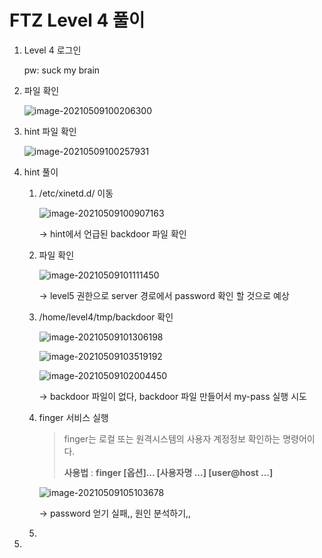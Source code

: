 # FTZ Level 4 풀이

1. Level 4 로그인

   pw: suck my brain

   

2. 파일 확인

   ![image-20210509100206300](https://user-images.githubusercontent.com/47252423/117558445-8bbfb580-b0b8-11eb-94fd-b2981bc7d59a.png)

   

3. hint 파일 확인

   ![image-20210509100257931](https://user-images.githubusercontent.com/47252423/117558464-a98d1a80-b0b8-11eb-9fec-b20c0df48e23.png)

   

4. hint 풀이

   1. /etc/xinetd.d/ 이동

      ![image-20210509100907163](https://user-images.githubusercontent.com/47252423/117558468-b27dec00-b0b8-11eb-851d-36643106cb9a.png)

      -> hint에서 언급된 backdoor 파일 확인

   2. 파일 확인

      ![image-20210509101111450](https://user-images.githubusercontent.com/47252423/117558472-b90c6380-b0b8-11eb-9e52-4475d43fcbdb.png)

      -> level5 권한으로 server 경로에서 password 확인 할 것으로 예상

   3. /home/level4/tmp/backdoor 확인

      ![image-20210509101306198](https://user-images.githubusercontent.com/47252423/117558476-c295cb80-b0b8-11eb-92a4-d6b619de3ed1.png)

      ![image-20210509103519192](https://user-images.githubusercontent.com/47252423/117558480-caee0680-b0b8-11eb-9883-16ad664deec8.png)

      ![image-20210509102004450](https://user-images.githubusercontent.com/47252423/117558488-e0633080-b0b8-11eb-8035-5e95adbd85b8.png)

      -> backdoor 파일이 없다, backdoor 파일 만들어서 my-pass 실행 시도

   4. finger 서비스 실행

      > finger는 로컬 또는 원격시스템의 사용자 계정정보 확인하는 명령어이다.
      >
      > **사용법** : **finger [옵션]... [사용자명 ...] [user@host ...]**

      ![image-20210509105103678](https://user-images.githubusercontent.com/47252423/117558492-e8bb6b80-b0b8-11eb-99ac-fb8a3b471bf8.png)

      -> password 얻기 실패,, 원인 분석하기,,

   5. 

5. 

